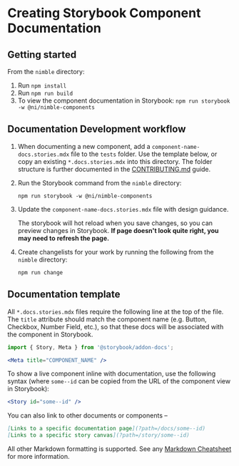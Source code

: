 # Creating Storybook Component Documentation

## Getting started

From the `nimble` directory:

1. Run `npm install`
1. Run `npm run build`
1. To view the component documentation in Storybook: `npm run storybook -w @ni/nimble-components`

## Documentation Development workflow

1. When documenting a new component, add a `component-name-docs.stories.mdx` file to the `tests` folder. Use the template below, or copy an existing `*.docs.stories.mdx` into this directory. The folder structure is further documented in the [CONTRIBUTING.md](../CONTRIBUTING.md) guide.
2. Run the Storybook command from the `nimble` directory:

    `npm run storybook -w @ni/nimble-components`

3. Update the `component-name-docs.stories.mdx` file with design guidance.

    The storybook will hot reload when you save changes, so you can preview changes in Storybook. **If page doesn't look quite right, you may need to refresh the page.**

4. Create changelists for your work by running the following from the `nimble` directory:

    `npm run change`

## Documentation template

All `*.docs.stories.mdx` files require the following line at the top of the file. The `title` attribute should match the component name (e.g. Button, Checkbox, Number Field, etc.), so that these docs will be associated with the component in Storybook.

```jsx
import { Story, Meta } from '@storybook/addon-docs';

<Meta title="COMPONENT_NAME" />
```

To show a live component inline with documentation, use the following syntax (where `some--id` can be copied from the URL of the component view in Storybook):

```jsx
<Story id="some--id" />
```

You can also link to other documents or components –

```md
[Links to a specific documentation page](?path=/docs/some--id)
[Links to a specific story canvas](?path=/story/some--id)
```

All other Markdown formatting is supported. See any [Markdown Cheatsheet](https://www.markdownguide.org/cheat-sheet/) for more information.
